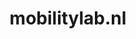 ---
layout: post
title:  "mobilitylab.nl"
internal_url:  "/dutchgov/mobilitylab.nl.html"
categories: dutchgov
---